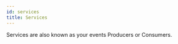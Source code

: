 ```yaml
---
id: services
title: Services
---
```


Services are also known as your events Producers or Consumers.